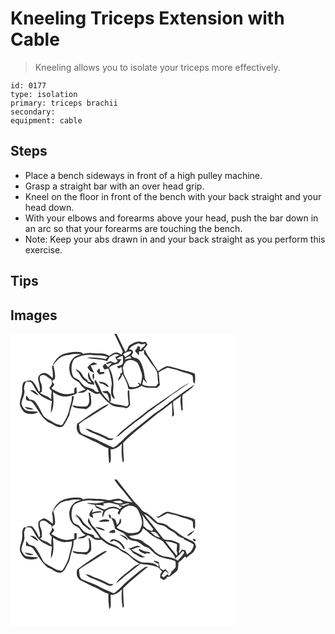 # Kneeling Triceps Extension with Cable
> Kneeling allows you to isolate your triceps more effectively.

``` 
id: 0177 
type: isolation 
primary: triceps brachii 
secondary:  
equipment: cable 
``` 

## Steps

 - Place a bench sideways in front of a high pulley machine.
 - Grasp a straight bar with an over head grip.
 - Kneel on the floor in front of the bench with your back straight and your head down.
 - With your elbows and forearms above your head, push the bar down in an arc so that your forearms are touching the bench.
 - Note: Keep your abs drawn in and your back straight as you perform this exercise.

## Tips


## Images

<svg width="360" height="175pt" viewBox="0 0 270 175" xmlns="http://www.w3.org/2000/svg">
  <g fill="#FFF">
    <path d="M0 0h124.6c3.68 7 6.78 14.28 10.29 21.36-.59 1.17-1.18 2.33-1.77 3.5-1.92-1.15-3.86-2.67-6.21-2.61-3.31.06-5.88 2.45-8.5 4.15-6.08-4.49-13.98-2.48-20.95-3.43-3.57-.5-7.1.28-10.57 1.03-.33-.42-1-1.27-1.34-1.69-7.19-1.52-14.59-.24-21.55 1.73-7.33 2.58-12.05 9.48-14.27 16.65 1.2 4.08 1.22 8.39.93 12.6-2.96-2.39-5.59-5.75-9.58-6.37-4.31-.28-8.74 3.48-7.85 8.05.87 4.22 2.05 8.39 2.23 12.73-.42.63-.85 1.27-1.26 1.91-2.06-4.54-4.29-9.22-7.73-12.88-3.34-1.85-7.28-.18-10.54 1.04-2.93 4.25-1.23 9.62-2.26 14.36-.77 4.55-3.25 9.04-2.2 13.73 1.53 3.82 3.66 8.14 7.87 9.49 4.62 1.28 9.91 1.14 14.02-1.58-5.32-1.69-11.55.33-16.37-2.97-2.08-2.38-4.53-5.39-3.61-8.77 1-5.01 4.25-9.66 3.15-14.95-.94-3.54.75-6.76 2.19-9.87 2.16.4 4.95-.45 6.57 1.43 3.11 3.77 4.59 8.63 7.91 12.26 4.3 4.97 10.55 7.5 16.53 9.83-.68 4.66-1.3 9.35-1.17 14.07 4.2-7.66 2.99-16.62 2.4-24.95 4.92 3.04 10.51 5.92 16.47 5.35 4.26-.31 8.24-2 12.12-3.67-.12-2.49-.23-4.99-.37-7.49-3.82.4-2.43 4.29-2.58 6.9-4.76 1.24-9.85 2.29-14.68.74-4.55-1.48-8.85-3.71-12.85-6.31 1.17-1.5 2.36-2.98 3.57-4.44-.45-.71-1.33-2.14-1.78-2.86l-.85.7.03-3.5.69.94c.65-.59 1.94-1.78 2.59-2.37.79-5.47-.76-10.81-1.95-16.09 2.46-4.18 5.8-7.88 9.95-10.43 3.32-1.86 7.28-1.6 10.86-2.65 4.2-1.11 8.53-.71 12.8-.27-3.02.99-6.25 1.79-8.78 3.82-4.3 3.89-6.56 10.02-5.34 15.76.3 4.31 2.3 8.62 6 11.01 2.37 1.6 5.56 2.41 6.8 5.26 1.36 2.83 3.91 4.69 6.54 6.26-3.33 1.49-6.83 2.53-10.19 3.92 2.19.14 4.42.47 6.62.15 2.48-.44 4.15-2.44 5.9-4.06 2.98 1.6 5.83 3.43 8.71 5.2 1.83 1.13 4.03-.02 5.97-.21 3.77 4.97 8.09 9.61 13.18 13.24 5.47 4.12 12.76 2.25 18.9 4.56 2.27-1.36 4.82-3.26 4.17-6.31-.78-4.95-.57-9.97-.88-14.96-.33-.09-.99-.28-1.32-.37l-.48.22c-.38 5.07.25 10.15.94 15.16.44 2.54-1.96 4.9-4.44 3.62-6.01-1.98-12.82-1.34-18.27-4.87.4-.4 1.2-1.2 1.59-1.6-.14-2.4-.29-4.79-.38-7.19-1.14-1.54-2.12-3.23-3.55-4.53-2.25-.16-4.49.25-6.72.49 1.46 1.87 3.62 2.51 5.9 2.48 1.39 3.02 2.68 6.18 2.88 9.54-4.45-3.86-8.83-8.43-10.67-14.19-1.68-4.15-3.72-8.18-6.38-11.79-.32.82-.59 1.66-.82 2.51 1.44 4.16 3.71 7.99 5.08 12.18-2.81.52-4.9-.97-6.37-3.22-2.86-.84-5.75-1.64-8.55-2.66-3.38-1.32-5.41-4.47-7.72-7.06-2.05-2.46-5.55-2.92-7.78-5.12-3-5.98-3.03-13.38-.35-19.49.8-2.11 3.04-3.09 4.92-4.05 5.98-2.48 12.59-3.59 19.03-2.66 5.89.33 11.9.16 17.55 2.1-.61.71-1.83 2.12-2.44 2.83-7.4-1.86-15.16-2.32-22.76-1.78 8.03 2.4 16.63 1.22 24.55 4.13.83-1.5 1.64-3.01 2.43-4.53 2.05-1.24 4.07-2.54 6.23-3.57 2.01-1.22 4.17.57 6.16.92-1.64.74-3.29 1.45-4.95 2.13.41 1.9 1.45 3.5 2.82 4.85-2.01 3.58-5.81 1.93-8.43.14-1.96.84-3.93 1.65-5.92 2.44.54.42 1.08.85 1.62 1.27 1.91-.91 3.94-1.52 6.04-1.85-1.49 1.98-3.18 3.79-4.98 5.48-1.11-1.47-2.24-2.92-3.39-4.36-1.08 1.01-2.25 1.98-3.05 3.24.53 1.34 1.31 2.55 2.03 3.79 1.62-.34 3.25-.68 4.87-1.04 1.86 5.66 3.26 11.48 4.06 17.38-.19 5.36-2.17 11.05.26 16.2.6 1.7 2.43 2.24 3.86 3.02-1.35-3.22-3.01-6.53-2.57-10.12 1.11-9.27.2-19.36-4.9-27.39 3.18-3.17 7.6-3.93 11.65-5.39.96-1.76 2.1-3.42 3.27-5.03-1.97-.02-3.94-.09-5.91-.2 2.01-2.04 4.69-3.08 7.43-3.74.27 3.26 1.02 6.79-.43 9.88-1.49 2.03-4.39 1.81-6.54 2.67.66.93 1.39 1.8 2.1 2.7.9-.44 2.69-1.33 3.59-1.77l.6 6.62-2.14 1.23c-.08.94-.16 1.89-.25 2.83-1.54 1.59-2.49 3.53-2.23 5.77 2.14-2.47 4.69-4.93 4.76-8.47 2.92 5.73 6.38 11.34 7.22 17.85l.33.42.36.35c.48.01 1.44.05 1.93.07 4.68-.23 9.45-1.14 13.14-4.25 5.72 3.52 12.52 2.23 18.87 2.5 1.09-1.06 2.19-2.12 3.28-3.18-.8-5.1-.52-10.3-1.66-15.35 3.62-1.98 7.16-4.14 11.01-5.65 4.68 1.43 9.59 2.06 14.15 3.9 5 2.12 10.75 2.35 15.39 5.33 1.82 2.91-.6 7.68 2.94 9.81.72-3.88.73-7.85.16-11.75-6.15-2.87-12.96-3.63-19.31-5.91-4.66-1.06-9.16-3.01-13.94-3.4-4.14 1.08-7.47 4.04-11.01 6.31-3.02-5.51-6.88-10.49-10.01-15.94-2.02-2.84-4.19-5.6-5.04-9.06l-2.2-1.24c1.63-1.85 3.23-3.73 4.72-5.7-.71-1.12-1.38-2.28-2.19-3.32-1.41.02-2.79.36-4.17.59-4.84-2.44-9.86.36-14.05 2.81-3.68 1.58-2.83 6.48-6.03 8.66-3.81-7.11-7.08-14.49-10.78-21.66l.9-.01H270v175H0V0m98.52 34.68c-2.35 1.31-4.22 3.32-6.12 5.18 1.41 3.36 4.32 5.95 7.95 6.62-1.44-2.85-2.88-5.69-4.24-8.57 2.76-.24 5.52-.67 8.12-1.67-1.81-.71-3.72-2.6-5.71-1.56m-20.57 6.95c.61.83 1.85 2.51 2.46 3.34-1.14-.11-3.44-.35-4.58-.46 1.69.36 3.39.66 5.1.91 2.74 3.52 4.13 8.25 8.1 10.69 1.74 1.25 3.31 2.75 5.15 3.86 2.17.5 4.39.68 6.57 1.15-.36-1.22-.72-2.44-1.06-3.67-4.16-2.54-4.28-7.64-5.98-11.71-2.13 4.8.44 9.62 3.88 12.96-1.64-.55-3.28-1.09-4.91-1.67-.14-.46-.43-1.37-.57-1.83-2.7-1.42-4.88-3.58-6.13-6.38-1.5-3.47-5.04-5.22-8.03-7.19m25.57 3.05c1.07 1.44 1.87 3.29 3.6 4.07 1.86-.24 3.65-.85 5.46-1.33 0-.47 0-1.41-.01-1.88-1.73.09-3.46.2-5.19.31-.33-1.47.34-3.38-1.05-4.47-1 1.05-1.9 2.18-2.81 3.3M99.01 55c2.13-2.1 1.29-5.06 1.03-7.69-2.76 1.7-1.2 5.19-1.03 7.69m6.84 2.45c.76.78 1.53 1.54 2.31 2.3 4.04-.63 6.03 3.74 9.81 4.11-1.71-5.05-7.38-6.38-12.12-6.41m94.52 9.98c-11.84 8.16-23.63 16.36-35.55 24.41-7.75 6.65-16.25 12.33-24.08 18.89-4.89 4.15-10.51 7.82-13.82 13.47 4.51-2.34 7.73-6.37 11.75-9.38 4.76-3.62 9.26-7.56 14.11-11.06 6.34-4.22 11.69-9.77 18.18-13.8 6.09-4.62 12.68-8.56 18.48-13.56 5.54-5 12.38-8.21 18.17-12.88 2.06-1.68 4.5-2.77 6.67-4.29-5.19 1.68-9.39 5.28-13.91 8.2m-16.93 20.76c-5.03 3.74-10.43 6.99-15.23 11.05-11.97 9.95-24.87 18.86-35.67 30.17-3.14 2.3-5.56 6.29-9.59 6.91-6.76-3.43-13.91-6.03-20.46-9.9-5.51-2.04-10.98-4.23-16.45-6.37-3.84-2.44-3.03-7.73-3.92-11.6 5.61-5.09 12.62-8.14 18.79-12.42 3.58-2.18 6.96-4.67 10.59-6.77 2.34-1.47 5.02-2.83 6.17-5.53-13.55 6.33-25.48 15.57-37.64 24.15-1.27 4.62-.62 10.53 3.94 13.12 5.03 2.47 9.97 5.15 15.1 7.43 6.47 2.29 11.93 6.7 18.47 8.87-.57 6.1.59 12.19.84 18.28 1.05-.97 1.99-2.12 1.89-3.66.3-4.47.04-8.97-.2-13.44 5.59.65 9.76-3.21 13.63-6.6-.72 7.43-.49 15.06 1.04 22.38.64-.96 1.8-1.87 1.33-3.19-.63-6.8-.81-13.64-.88-20.46 11.71-11.87 25.24-21.7 38-32.38 4.16-3.67 9.14-6.23 13.32-9.87 2.33-1.98 4.72-3.89 7.2-5.69.39 5.59.45 11.19.19 16.79.85-.67 2.48-1.06 2.39-2.44-.12-5.2-1.46-10.32-1.15-15.55 3.19-2.32 6.36-4.68 9.65-6.89-1.74 4.96-.3 10.21-.05 15.3-.13 1.31.82 1.94 1.95 2.3-.02-6.33-.9-12.64-.21-18.97 4.7-4.12 10.92-6.62 14.22-12.19-12.97 8.27-25.25 17.57-37.26 27.17M23.13 67.86c3.9 1.52 6.58 5.3 10.82 5.97-1.42-1.83-2.91-3.62-4.7-5.1-1.79-1.27-4.07-.95-6.12-.87m70.53 2.56c.46 5.44 2.61 12.02-1.9 16.38-5.81.78-11.74.35-17.41-1.09.46 1.45 1.54 2.46 3.02 2.73 4.43 1.35 9.15.88 13.65 1.9 2.2-1.86 5.45-3.3 5.83-6.51.14-4.44-.17-8.94-1.53-13.18-.42-.06-1.25-.18-1.66-.23m-74.83 3.5c.1 1.96-1.38 5 1.16 5.89 1.98.86 4.63.23 6.11 2.07 7.48 8.82 11.71 21.49 23.28 25.95 4.08 2.32 9.48 6.31 13.93 2.53 3.09-3.67 4.76-8.32 7.19-12.42 1.44-7.9 4.8-15.37 5.54-23.39-.65.12-1.96.36-2.62.47 1.11 5-1.88 9.61-2.59 14.46-1.13 6.98-4.54 13.21-8.2 19.13-1.14 1.51-3.1.68-4.59.39-4.51-.93-8.03-4.09-12.14-5.93-3.1-1.35-6.1-3.42-7.52-6.6-2.44-5.05-4.91-10.1-8.29-14.61-1.62-2.61-5.06-2.74-7.73-3.57-.9-1.67-2.14-3.1-3.53-4.37m-1.86 13.64c2.39 3.27 6.88 3.46 10.57 3.06-3.08-2.17-6.98-2.37-10.57-3.06m73.09 26.11c2.29 1.93 4.58 3.99 7.52 4.89 5.85 2.15 11.44 4.88 17.13 7.38 2.83 1.91 6.79 2.68 8.99-.56-1.62-.01-3.23 0-4.84.03-6.12-3.54-12.65-6.35-19.39-8.47-2.92-1.69-5.96-3.17-9.41-3.27z"/>
    <path d="M142.46 18.31c2.55-3.97 7.15-5.69 11.44-7.05 2.37 2 5.14 1.17 7.82.42.36 2.32-1.45 3.73-3.2 4.77-.99.71-1.84 3.55-3.3 2.3.02-1.11.11-2.22.28-3.32-1.01-.12-2.01-.23-3.01-.34-.21.59-.61 1.77-.82 2.37-.76 1.09-2.32 1.98-2.02 3.52 1.42 1.76 3.08 3.31 4.72 4.87-.16-1.64-.25-3.27-.23-4.93 2.3.36 4.44-.11 6.09-1.85.01 1.62 0 3.23-.02 4.85 4.55 3.96 6.93 9.62 10.75 14.19 2.39 3.04 4.99 6.32 5.37 10.31.26 3.6.32 7.23.99 10.79-.93 1.16-1.84 2.34-2.74 3.53-5.54.13-11.33.6-16.41-2.07.44-2.09.88-4.19 1.24-6.29 1.33 1.76 2.9 3.31 4.72 4.55-.87-2.02-2.52-3.73-2.89-5.94-.94-7.24-2.12-14.92-6.36-21.03-2.2-3.74-7.66-2.31-9.91-6.04.7-1.52 2.84-3.09 1.92-4.94-.39-2.1-2.87-2.08-4.43-2.67z"/>
    <path d="M135.02 24.36c3.14-1.51 6.32-4.22 10.04-3.04-1.3 3.15-4.62 4.61-7.25 6.46-.91-1.16-1.84-2.3-2.79-3.42zM137.95 29.07c1.81-.89 3.6-1.8 5.39-2.72.59 1 1.19 2 1.79 2.99-2.66.31-5.28.87-7.9 1.41l.72-1.68zM140.23 32.27c4.02-2.26 8.74 0 12.18 2.33 2.08 3.57 3.2 7.59 4.63 11.44 1.87 4.75.22 9.8-1.03 14.46-.72-.71-1.43-1.43-2.13-2.14l-.89.97c.6.7 1.21 1.39 1.8 2.1-3.45 2.56-7.81 3.15-11.89 1.98-1.36-4.45-3.63-8.51-5.73-12.63-1.73-3.12-1.41-6.81-2.44-10.15 1.49-2.96 2.04-7 5.5-8.36zM35.29 51.34c1.23-2.46 4.74-2.49 6.88-1.36 2.4 1.65 4.61 3.57 7.09 5.11.02 1.73.13 3.46.42 5.17-1.02 1.63-2.05 3.26-3.1 4.87.99 1.23 1.99 2.45 2.96 3.7-.61 3.27-.77 6.61-.57 9.93-3.43-4.24-9.32-4.81-13.6-7.92.72-.44 1.45-.87 2.18-1.28.15-3.41.58-7.04-.87-10.24-1.15-2.46-1.95-5.26-1.39-7.98z"/>
  </g>
  <g fill="#333">
    <path d="M124.6 0h3.52l-.9.01c3.7 7.17 6.97 14.55 10.78 21.66 3.2-2.18 2.35-7.08 6.03-8.66 4.19-2.45 9.21-5.25 14.05-2.81 1.38-.23 2.76-.57 4.17-.59.81 1.04 1.48 2.2 2.19 3.32-1.49 1.97-3.09 3.85-4.72 5.7l2.2 1.24c.85 3.46 3.02 6.22 5.04 9.06 3.13 5.45 6.99 10.43 10.01 15.94 3.54-2.27 6.87-5.23 11.01-6.31 4.78.39 9.28 2.34 13.94 3.4 6.35 2.28 13.16 3.04 19.31 5.91.57 3.9.56 7.87-.16 11.75-3.54-2.13-1.12-6.9-2.94-9.81-4.64-2.98-10.39-3.21-15.39-5.33-4.56-1.84-9.47-2.47-14.15-3.9-3.85 1.51-7.39 3.67-11.01 5.65 1.14 5.05.86 10.25 1.66 15.35-1.09 1.06-2.19 2.12-3.28 3.18-6.35-.27-13.15 1.02-18.87-2.5-3.69 3.11-8.46 4.02-13.14 4.25-.49-.02-1.45-.06-1.93-.07l-.36-.35-.33-.42c-.84-6.51-4.3-12.12-7.22-17.85-.07 3.54-2.62 6-4.76 8.47-.26-2.24.69-4.18 2.23-5.77.09-.94.17-1.89.25-2.83l2.14-1.23-.6-6.62c-.9.44-2.69 1.33-3.59 1.77-.71-.9-1.44-1.77-2.1-2.7 2.15-.86 5.05-.64 6.54-2.67 1.45-3.09.7-6.62.43-9.88-2.74.66-5.42 1.7-7.43 3.74 1.97.11 3.94.18 5.91.2-1.17 1.61-2.31 3.27-3.27 5.03-4.05 1.46-8.47 2.22-11.65 5.39 5.1 8.03 6.01 18.12 4.9 27.39-.44 3.59 1.22 6.9 2.57 10.12-1.43-.78-3.26-1.32-3.86-3.02-2.43-5.15-.45-10.84-.26-16.2-.8-5.9-2.2-11.72-4.06-17.38-1.62.36-3.25.7-4.87 1.04-.72-1.24-1.5-2.45-2.03-3.79.8-1.26 1.97-2.23 3.05-3.24 1.15 1.44 2.28 2.89 3.39 4.36 1.8-1.69 3.49-3.5 4.98-5.48-2.1.33-4.13.94-6.04 1.85-.54-.42-1.08-.85-1.62-1.27 1.99-.79 3.96-1.6 5.92-2.44 2.62 1.79 6.42 3.44 8.43-.14-1.37-1.35-2.41-2.95-2.82-4.85 1.66-.68 3.31-1.39 4.95-2.13-1.99-.35-4.15-2.14-6.16-.92-2.16 1.03-4.18 2.33-6.23 3.57-.79 1.52-1.6 3.03-2.43 4.53-7.92-2.91-16.52-1.73-24.55-4.13 7.6-.54 15.36-.08 22.76 1.78.61-.71 1.83-2.12 2.44-2.83-5.65-1.94-11.66-1.77-17.55-2.1-6.44-.93-13.05.18-19.03 2.66-1.88.96-4.12 1.94-4.92 4.05-2.68 6.11-2.65 13.51.35 19.49 2.23 2.2 5.73 2.66 7.78 5.12 2.31 2.59 4.34 5.74 7.72 7.06 2.8 1.02 5.69 1.82 8.55 2.66 1.47 2.25 3.56 3.74 6.37 3.22-1.37-4.19-3.64-8.02-5.08-12.18.23-.85.5-1.69.82-2.51 2.66 3.61 4.7 7.64 6.38 11.79 1.84 5.76 6.22 10.33 10.67 14.19-.2-3.36-1.49-6.52-2.88-9.54-2.28.03-4.44-.61-5.9-2.48 2.23-.24 4.47-.65 6.72-.49 1.43 1.3 2.41 2.99 3.55 4.53.09 2.4.24 4.79.38 7.19-.39.4-1.19 1.2-1.59 1.6 5.45 3.53 12.26 2.89 18.27 4.87 2.48 1.28 4.88-1.08 4.44-3.62-.69-5.01-1.32-10.09-.94-15.16l.48-.22c.33.09.99.28 1.32.37.31 4.99.1 10.01.88 14.96.65 3.05-1.9 4.95-4.17 6.31-6.14-2.31-13.43-.44-18.9-4.56-5.09-3.63-9.41-8.27-13.18-13.24-1.94.19-4.14 1.34-5.97.21-2.88-1.77-5.73-3.6-8.71-5.2-1.75 1.62-3.42 3.62-5.9 4.06-2.2.32-4.43-.01-6.62-.15 3.36-1.39 6.86-2.43 10.19-3.92-2.63-1.57-5.18-3.43-6.54-6.26-1.24-2.85-4.43-3.66-6.8-5.26-3.7-2.39-5.7-6.7-6-11.01-1.22-5.74 1.04-11.87 5.34-15.76 2.53-2.03 5.76-2.83 8.78-3.82-4.27-.44-8.6-.84-12.8.27-3.58 1.05-7.54.79-10.86 2.65-4.15 2.55-7.49 6.25-9.95 10.43 1.19 5.28 2.74 10.62 1.95 16.09-.65.59-1.94 1.78-2.59 2.37l-.69-.94-.03 3.5.85-.7c.45.72 1.33 2.15 1.78 2.86-1.21 1.46-2.4 2.94-3.57 4.44 4 2.6 8.3 4.83 12.85 6.31 4.83 1.55 9.92.5 14.68-.74.15-2.61-1.24-6.5 2.58-6.9.14 2.5.25 5 .37 7.49-3.88 1.67-7.86 3.36-12.12 3.67-5.96.57-11.55-2.31-16.47-5.35.59 8.33 1.8 17.29-2.4 24.95-.13-4.72.49-9.41 1.17-14.07-5.98-2.33-12.23-4.86-16.53-9.83-3.32-3.63-4.8-8.49-7.91-12.26-1.62-1.88-4.41-1.03-6.57-1.43-1.44 3.11-3.13 6.33-2.19 9.87 1.1 5.29-2.15 9.94-3.15 14.95-.92 3.38 1.53 6.39 3.61 8.77 4.82 3.3 11.05 1.28 16.37 2.97-4.11 2.72-9.4 2.86-14.02 1.58-4.21-1.35-6.34-5.67-7.87-9.49-1.05-4.69 1.43-9.18 2.2-13.73 1.03-4.74-.67-10.11 2.26-14.36 3.26-1.22 7.2-2.89 10.54-1.04 3.44 3.66 5.67 8.34 7.73 12.88.41-.64.84-1.28 1.26-1.91-.18-4.34-1.36-8.51-2.23-12.73-.89-4.57 3.54-8.33 7.85-8.05 3.99.62 6.62 3.98 9.58 6.37.29-4.21.27-8.52-.93-12.6 2.22-7.17 6.94-14.07 14.27-16.65 6.96-1.97 14.36-3.25 21.55-1.73.34.42 1.01 1.27 1.34 1.69 3.47-.75 7-1.53 10.57-1.03 6.97.95 14.87-1.06 20.95 3.43 2.62-1.7 5.19-4.09 8.5-4.15 2.35-.06 4.29 1.46 6.21 2.61.59-1.17 1.18-2.33 1.77-3.5C131.38 14.28 128.28 7 124.6 0m17.86 18.31c1.56.59 4.04.57 4.43 2.67.92 1.85-1.22 3.42-1.92 4.94 2.25 3.73 7.71 2.3 9.91 6.04 4.24 6.11 5.42 13.79 6.36 21.03.37 2.21 2.02 3.92 2.89 5.94-1.82-1.24-3.39-2.79-4.72-4.55-.36 2.1-.8 4.2-1.24 6.29 5.08 2.67 10.87 2.2 16.41 2.07.9-1.19 1.81-2.37 2.74-3.53-.67-3.56-.73-7.19-.99-10.79-.38-3.99-2.98-7.27-5.37-10.31-3.82-4.57-6.2-10.23-10.75-14.19.02-1.62.03-3.23.02-4.85-1.65 1.74-3.79 2.21-6.09 1.85-.02 1.66.07 3.29.23 4.93-1.64-1.56-3.3-3.11-4.72-4.87-.3-1.54 1.26-2.43 2.02-3.52.21-.6.61-1.78.82-2.37 1 .11 2 .22 3.01.34-.17 1.1-.26 2.21-.28 3.32 1.46 1.25 2.31-1.59 3.3-2.3 1.75-1.04 3.56-2.45 3.2-4.77-2.68.75-5.45 1.58-7.82-.42-4.29 1.36-8.89 3.08-11.44 7.05m-7.44 6.05c.95 1.12 1.88 2.26 2.79 3.42 2.63-1.85 5.95-3.31 7.25-6.46-3.72-1.18-6.9 1.53-10.04 3.04m2.93 4.71l-.72 1.68c2.62-.54 5.24-1.1 7.9-1.41-.6-.99-1.2-1.99-1.79-2.99-1.79.92-3.58 1.83-5.39 2.72m2.28 3.2c-3.46 1.36-4.01 5.4-5.5 8.36 1.03 3.34.71 7.03 2.44 10.15 2.1 4.12 4.37 8.18 5.73 12.63 4.08 1.17 8.44.58 11.89-1.98-.59-.71-1.2-1.4-1.8-2.1l.89-.97c.7.71 1.41 1.43 2.13 2.14 1.25-4.66 2.9-9.71 1.03-14.46-1.43-3.85-2.55-7.87-4.63-11.44-3.44-2.33-8.16-4.59-12.18-2.33M35.29 51.34c-.56 2.72.24 5.52 1.39 7.98 1.45 3.2 1.02 6.83.87 10.24-.73.41-1.46.84-2.18 1.28 4.28 3.11 10.17 3.68 13.6 7.92-.2-3.32-.04-6.66.57-9.93-.97-1.25-1.97-2.47-2.96-3.7 1.05-1.61 2.08-3.24 3.1-4.87-.29-1.71-.4-3.44-.42-5.17-2.48-1.54-4.69-3.46-7.09-5.11-2.14-1.13-5.65-1.1-6.88 1.36z"/>
    <path d="M98.52 34.68c1.99-1.04 3.9.85 5.71 1.56-2.6 1-5.36 1.43-8.12 1.67 1.36 2.88 2.8 5.72 4.24 8.57-3.63-.67-6.54-3.26-7.95-6.62 1.9-1.86 3.77-3.87 6.12-5.18zM77.95 41.63c2.99 1.97 6.53 3.72 8.03 7.19 1.25 2.8 3.43 4.96 6.13 6.38.14.46.43 1.37.57 1.83 1.63.58 3.27 1.12 4.91 1.67-3.44-3.34-6.01-8.16-3.88-12.96 1.7 4.07 1.82 9.17 5.98 11.71.34 1.23.7 2.45 1.06 3.67-2.18-.47-4.4-.65-6.57-1.15-1.84-1.11-3.41-2.61-5.15-3.86-3.97-2.44-5.36-7.17-8.1-10.69-1.71-.25-3.41-.55-5.1-.91 1.14.11 3.44.35 4.58.46-.61-.83-1.85-2.51-2.46-3.34zM103.52 44.68c.91-1.12 1.81-2.25 2.81-3.3 1.39 1.09.72 3 1.05 4.47 1.73-.11 3.46-.22 5.19-.31.01.47.01 1.41.01 1.88-1.81.48-3.6 1.09-5.46 1.33-1.73-.78-2.53-2.63-3.6-4.07zM99.01 55c-.17-2.5-1.73-5.99 1.03-7.69.26 2.63 1.1 5.59-1.03 7.69zM105.85 57.45c4.74.03 10.41 1.36 12.12 6.41-3.78-.37-5.77-4.74-9.81-4.11-.78-.76-1.55-1.52-2.31-2.3zM200.37 67.43c4.52-2.92 8.72-6.52 13.91-8.2-2.17 1.52-4.61 2.61-6.67 4.29-5.79 4.67-12.63 7.88-18.17 12.88-5.8 5-12.39 8.94-18.48 13.56-6.49 4.03-11.84 9.58-18.18 13.8-4.85 3.5-9.35 7.44-14.11 11.06-4.02 3.01-7.24 7.04-11.75 9.38 3.31-5.65 8.93-9.32 13.82-13.47 7.83-6.56 16.33-12.24 24.08-18.89 11.92-8.05 23.71-16.25 35.55-24.41z"/>
    <path d="M183.44 88.19c12.01-9.6 24.29-18.9 37.26-27.17-3.3 5.57-9.52 8.07-14.22 12.19-.69 6.33.19 12.64.21 18.97-1.13-.36-2.08-.99-1.95-2.3-.25-5.09-1.69-10.34.05-15.3-3.29 2.21-6.46 4.57-9.65 6.89-.31 5.23 1.03 10.35 1.15 15.55.09 1.38-1.54 1.77-2.39 2.44.26-5.6.2-11.2-.19-16.79-2.48 1.8-4.87 3.71-7.2 5.69-4.18 3.64-9.16 6.2-13.32 9.87-12.76 10.68-26.29 20.51-38 32.38.07 6.82.25 13.66.88 20.46.47 1.32-.69 2.23-1.33 3.19-1.53-7.32-1.76-14.95-1.04-22.38-3.87 3.39-8.04 7.25-13.63 6.6.24 4.47.5 8.97.2 13.44.1 1.54-.84 2.69-1.89 3.66-.25-6.09-1.41-12.18-.84-18.28-6.54-2.17-12-6.58-18.47-8.87-5.13-2.28-10.07-4.96-15.1-7.43-4.56-2.59-5.21-8.5-3.94-13.12 12.16-8.58 24.09-17.82 37.64-24.15-1.15 2.7-3.83 4.06-6.17 5.53-3.63 2.1-7.01 4.59-10.59 6.77-6.17 4.28-13.18 7.33-18.79 12.42.89 3.87.08 9.16 3.92 11.6 5.47 2.14 10.94 4.33 16.45 6.37 6.55 3.87 13.7 6.47 20.46 9.9 4.03-.62 6.45-4.61 9.59-6.91 10.8-11.31 23.7-20.22 35.67-30.17 4.8-4.06 10.2-7.31 15.23-11.05zM23.13 67.86c2.05-.08 4.33-.4 6.12.87 1.79 1.48 3.28 3.27 4.7 5.1-4.24-.67-6.92-4.45-10.82-5.97zM93.66 70.42c.41.05 1.24.17 1.66.23 1.36 4.24 1.67 8.74 1.53 13.18-.38 3.21-3.63 4.65-5.83 6.51-4.5-1.02-9.22-.55-13.65-1.9-1.48-.27-2.56-1.28-3.02-2.73 5.67 1.44 11.6 1.87 17.41 1.09 4.51-4.36 2.36-10.94 1.9-16.38zM18.83 73.92c1.39 1.27 2.63 2.7 3.53 4.37 2.67.83 6.11.96 7.73 3.57 3.38 4.51 5.85 9.56 8.29 14.61 1.42 3.18 4.42 5.25 7.52 6.6 4.11 1.84 7.63 5 12.14 5.93 1.49.29 3.45 1.12 4.59-.39 3.66-5.92 7.07-12.15 8.2-19.13.71-4.85 3.7-9.46 2.59-14.46.66-.11 1.97-.35 2.62-.47-.74 8.02-4.1 15.49-5.54 23.39-2.43 4.1-4.1 8.75-7.19 12.42-4.45 3.78-9.85-.21-13.93-2.53-11.57-4.46-15.8-17.13-23.28-25.95-1.48-1.84-4.13-1.21-6.11-2.07-2.54-.89-1.06-3.93-1.16-5.89zM16.97 87.56c3.59.69 7.49.89 10.57 3.06-3.69.4-8.18.21-10.57-3.06z"/>
    <path d="M90.06 113.67c3.45.1 6.49 1.58 9.41 3.27 6.74 2.12 13.27 4.93 19.39 8.47 1.61-.03 3.22-.04 4.84-.03-2.2 3.24-6.16 2.47-8.99.56-5.69-2.5-11.28-5.23-17.13-7.38-2.94-.9-5.23-2.96-7.52-4.89z"/>
  </g>
</svg>

<svg width="360" height="175pt" viewBox="0 0 270 175" xmlns="http://www.w3.org/2000/svg">
  <g fill="#FFF">
    <path d="M0 0h124.53c2.16 2.99 4 6.23 6.54 8.93 5.67 5.7 9.95 12.58 15.31 18.56-2.46-.51-4.94-.88-7.42-1.26-3.22-.59-5.9-2.78-9.12-3.39-4.35.03-8.48 2.01-12.85 1.9-3.62-.53-7.19-1.5-10.89-1.4-6.42.14-12.94-1.33-19.22.68l-1.36-1.68c-6.97-1.57-14.1-.2-20.9 1.5C57 26.26 52.03 33.3 49.74 40.66c1.21 4.1 1.21 8.44.91 12.67-3.07-2.86-6.28-5.76-10.46-6.85-2.89 1.28-6.69 2.7-6.91 6.42-.12 5.02 2.3 9.74 2.21 14.81l-1.3 1.9c-2.05-4.52-4.29-9.13-7.66-12.81-3.3-1.87-7.3-.26-10.56.97-3.15 4.55-1.01 10.36-2.49 15.39-.99 4.71-3.73 9.93-1.21 14.6 1.59 3.34 3.89 6.96 7.79 7.76 4.46.72 9.45.94 13.32-1.8-4.35-.91-8.86-.53-13.22-1.38-3.6-.71-5.57-4.19-6.86-7.3-.52-4.66 2.31-8.74 3.25-13.15.43-2.96-.4-5.92-.21-8.89.6-2 1.56-3.86 2.34-5.8 2.17.4 4.99-.48 6.61 1.41 3.12 3.78 4.61 8.64 7.92 12.29 4.31 4.94 10.57 7.51 16.55 9.81-.65 4.67-1.3 9.37-1.21 14.1 4.15-7.68 3.01-16.61 2.4-24.95 4.01 2.43 8.3 4.69 13.01 5.3 3.31.25 6.57-.5 9.84-.88.26 5.5-2 10.61-3.09 15.9-1.03 4.92-2.81 9.71-5.46 13.99-1.2 1.77-1.84 4.12-3.74 5.28-4.56.15-8.58-2.41-12.39-4.61-3.69-2.15-8.24-3.61-10.35-7.64-2.95-5.6-5.41-11.58-9.64-16.4-1.89-1.49-4.42-1.83-6.67-2.53a74.178 74.178 0 0 0-3.61-4.47c-.14 1.83-.26 3.67-.36 5.51 2.67.99 6.11.66 8.04 3.06 6.25 7.84 10.42 17.47 18.66 23.59 5.15 1.44 9.17 6.21 14.77 5.91 5.02-.85 6.19-6.58 8.58-10.24 2.71-4.02 2.95-8.97 4.37-13.48 1.3-4.76 3.32-9.54 2.71-14.59 1.22-.72 2.5-1.37 3.62-2.26.29-2.23.11-4.48.12-6.72-.97.05-1.94.11-2.91.16.08 2.04.17 4.09.29 6.13-5.03 1.47-10.52 2.43-15.6.59-4.24-1.54-8.3-3.59-12.08-6.07 1.16-1.51 2.35-3.01 3.56-4.49-.47-.74-1.42-2.22-1.89-2.96L49.89 59c-.03-1.34-.06-2.67-.08-4.01l.66 1.39c.71-.63 2.13-1.89 2.85-2.52.76-5.48-.79-10.83-1.98-16.13 2.46-4.15 5.77-7.83 9.89-10.39 3.33-1.86 7.28-1.65 10.88-2.67 4.23-1.2 8.63-.71 12.93-.28-3.03.98-6.25 1.81-8.79 3.83-4.36 3.9-6.58 10.1-5.35 15.86.3 4.33 2.38 8.64 6.12 10.99 2.37 1.56 5.48 2.4 6.69 5.23 1.37 2.82 3.93 4.64 6.54 6.2-3.33 1.55-6.86 2.53-10.25 3.91 2.16.15 4.35.45 6.52.18 2.44-.52 4.1-2.53 6.13-3.82 3.12 1.12 5.58 3.38 8.34 5.13 2.59 1.02 5.48.48 8.2.47 2.75 2.08 5.38 4.4 8.55 5.84 4.66 2.4 10 3.48 14.1 6.89 3.02 2.51 7.1 3.31 9.94 6.1 4.17 3.79 8.37 7.65 13.56 10.04-5.77 1.07-9.55 5.82-14.07 9.1-5.21 4.34-11.11 8.24-14.54 14.27 4.34-2.84 7.92-6.63 11.98-9.83 5.7-4.52 11.36-9.08 17.14-13.49 7.5.98 15.25 1.28 22.17 4.67 1.31 1.58 2.59 3.17 3.97 4.68-.69.88-1.38 1.76-2.08 2.64-.12 1.6-.23 3.2-.32 4.8 1.52.88 3.04 1.75 4.56 2.63 1.26-1 2.51-2.02 3.77-3.03l-.87-.72c1.29-.11 2.58-.23 3.88-.33 3.33-2.38 6.81-4.7 9.52-7.8.91-2.92.9-6.01 1.09-9.03 2.72-2.45 5.49-4.85 7.99-7.53l1.29 1.77c2.38-2.01 4.78-3.98 7.33-5.77 2.56-1.68 3.19-4.93 4.55-7.48-.67-2.69-1.65-5.66-4.46-6.82-6.98-3.14-13.95-6.61-19.73-11.72-3.07-2.3-6.71-3.73-9.5-6.44-3.4-3.17-8.26-3.36-12.59-4.24-.37-.38-1.11-1.15-1.48-1.53l-.56-.41c-4.03-3.93-7.99-8.15-13.22-10.49-3.85-1.35-5.37-5.42-8.16-8.04-2.08-1.93-4.18-3.86-5.92-6.12C140.54 16.64 134.01 8.3 127.42 0H270v175H0V0m177.57 44.5c-.73.03-2.19.1-2.93.14 1.24.56 2.57 1.78 3.99.96 3.37-1.64 6.45-3.86 10.04-5.05 4.36 1.55 9.06 1.87 13.36 3.59 5.19 2.5 11.31 2.51 16.22 5.67 1.91 2.81-1.06 8.15 2.92 9.38.61-3.75.68-7.58-.04-11.32-3.72-1.63-7.56-2.94-11.58-3.61-6.82-1.92-13.59-4.13-20.51-5.67-4.42.16-7.82 3.74-11.47 5.91m34.32 23.35c4.02-.51 6.71-3.71 8.84-6.85-2.96 2.25-6.95 3.45-8.84 6.85m-188.82-.07c3.88 1.62 6.67 5.16 10.82 6.17-1.33-1.9-2.83-3.71-4.62-5.18-1.82-1.25-4.12-.97-6.2-.99m70.71 2.12c.13 5.61 2.66 12.37-1.98 16.89-5.82.88-11.76.37-17.44-1.06.29.47.86 1.41 1.14 1.88 4.81 2.47 10.44 1.47 15.57 2.7 2.64-2.05 6.43-4.14 5.79-8.11-.4-4.11.59-9.41-3.08-12.3m124.88 2c.32 1.36 2.1 2.57 3.47 2.02 1.17-1.68-2.63-3.77-3.47-2.02M112.47 86.33c-10.59 5.76-20.33 12.93-30.13 19.9-1.03.8-2.71 1.31-2.56 2.9-.95 4.31.09 9.51 4.19 11.84 5.01 2.47 9.94 5.13 15.04 7.42 6.51 2.27 11.96 6.72 18.54 8.88-.53 6.13.56 12.26.89 18.38.89-1.05 1.89-2.18 1.82-3.67.29-4.5.04-9.02-.2-13.53 5.61.68 9.76-3.23 13.65-6.6-.67 7.47-.54 15.13 1.09 22.47.53-1.02 1.64-1.93 1.25-3.22-.64-6.82-.8-13.68-.86-20.53 9.28-9.4 19.77-17.51 29.96-25.88-1.55.18-3.27 0-4.57 1.02-6.87 4.61-13.07 10.11-19.36 15.48-4.78 3.86-8.65 8.69-13.48 12.5-1.53 1.24-3.42 3.5-5.59 2.31-4.91-2.76-10.34-4.41-15.23-7.19-6.76-3.95-14.51-5.74-21.51-9.14-3.16-2.85-2.56-7.6-3.24-11.43 2.53-1.93 5.04-3.91 7.79-5.52 8.85-5.17 17.44-10.77 25.9-16.54-1.13-.37-2.37-.67-3.39.15m-95.53 1.26c2.5 3.14 6.9 3.44 10.6 3.02-3.12-2.11-7-2.37-10.6-3.02M90.1 113.7c2.29 1.91 4.57 3.96 7.49 4.84 5.9 2.16 11.53 4.9 17.26 7.44 2.75 1.85 6.64 2.6 8.76-.57-1.59-.01-3.17-.01-4.75.02-6.16-3.5-12.67-6.37-19.43-8.49-2.89-1.68-5.92-3.07-9.33-3.24z"/>
    <path d="M80.78 27.77c6.16-2.22 12.88-3.56 19.38-2.19 4.45.08 8.91.07 13.29.97-3.56.72-7.1 1.58-10.7 2.08-3.75-.16-7.52-.55-11.26 0 3.19.8 6.47 1.22 9.73 1.72.49 1.03.9 2.08 1.3 3.14 3.03 1.26 5.91 2.83 8.87 4.23-.87 2.51-1.39 5.14-1.03 7.8 1.47-1.79 1.81-4.14 2.59-6.26 4.17-5.11 11.91-6.23 17.41-2.56-.66 1.05-1.28 2.13-1.85 3.23.59.87 1.22 1.72 1.89 2.55 1.36-2.54 2.04-5.77 4.67-7.37 2.21-1.41 4.38-3.03 6.94-3.72 4.69-.32 10.03 2.03 11.72 6.68 2.11 5.35 5.19 11.01 3.69 16.93-1.15 3.09-1.73 7.25-5.42 8.33-4.98 1.29-10.86 1.9-15.35-1.12-2.97-1.81-6.85-1.98-9.18-4.82 1.79-1.81 3.51-3.68 5.24-5.55-.04-1.55-.06-3.11-.08-4.67-.41.14-1.24.43-1.65.57.21 2.74-1.16 4.91-3.15 6.64-.72-2.04-1.18-4.19-2.18-6.12-1.2-1.52-3.37-1.79-5-2.61 2.44 4.22 4.02 8.85 4.83 13.65 2.71 1.63 5.56 3.03 8.48 4.26 3.22 1.35 4.9 4.65 7.21 7.07 2.2 2.57 5.88 2.45 8.91 3.22 4.99.95 7.92 5.85 12.77 7.19 5.45 1.81 8.27 7.29 13.18 9.94 6.46 4.44 14.89 3.58 21.77 7.08.8 2.33.23 4.94.42 7.38-1.73 1.83-3.5 3.62-5.22 5.46-.21 2.05-1.56 3.54-3.04 4.84a266.6 266.6 0 0 1-1.52-2.02c-1.59 1.26-3.17 2.55-4.75 3.82-.84-.77-1.68-1.54-2.51-2.31 1.74-1.76 2.6-5.33 5.45-5.38 1.05 1.17 1.96 2.53 3.43 3.23-.95-2.14-2.56-3.86-4.26-5.42-.76.44-1.52.88-2.27 1.31-1.26-.73-2.53-1.45-3.81-2.13-.88-2.42-1.47-4.95-1.62-7.52-2.12-.94-4.3-1.75-6.55-2.27 1.22 2.4 3.76 3.26 6.17 3.98v3.87c-5.06-6.37-13.71-4.8-20.81-5.56-6.15-2.47-11.4-6.6-16.27-11.01-2.81-2.82-7.11-3.2-9.89-6.03-4.21-4.07-10.4-4.63-15.13-7.81-3.04-2.49-6.56-4.61-8.64-8.05-1.73-3.01-4.09-5.58-5.92-8.52-4.37-2.63-5.38-7.88-7.4-12.18-.21 2.03-1.42 4.27-.15 6.19 3.7 6.74 10.12 11.54 13.48 18.54-1.98-.21-3.95-.47-5.92-.77a33.57 33.57 0 0 0-1.46-3.09c-3.81-1.7-8.4-1.75-11.63-4.63-2.03-1.64-3.39-3.9-5.16-5.79-2.04-2.12-5.41-2.35-7.35-4.55-3.1-6.28-2.95-14.02.03-20.33 1.27-1.74 3.38-2.65 5.28-3.54m13.97 15.5c1.1 1.48 2.82 2.27 4.56 2.71l-1.2-4.72c3.79-1.14 7.73-1.61 11.67-1.84-.45-.39-1.34-1.18-1.78-1.58-3.52-.06-7.01.84-10.34 1.9.69-1.58 1.15-3.24 1.35-4.95-2.16 2.28-4.6 5.13-4.26 8.48m-16.84-1.09c.69.66 2.06 1.99 2.74 2.66-1.65-.07-3.3-.12-4.95-.16 1.68.25 3.37.46 5.06.61 2.26 2.83 3.7 6.22 6.03 9 2.52 2.08 5.22 3.95 7.69 6.1.7-.06 2.1-.19 2.8-.26-4.03-3.84-9.33-6.7-11.71-11.98-1.23-2.68-4.07-3.93-6.15-5.83-.38-.03-1.13-.11-1.51-.14m39.74-.41c.37 1.43.76 2.86 1.15 4.29.44.18 1.33.53 1.78.71-.16-1.37-.3-2.73-.44-4.1-.62-.22-1.87-.67-2.49-.9m-11.98 8.94c4.34.38 8.66-.31 12.99-.46-.13-.39-.38-1.17-.5-1.56-4.22-1.5-9-.87-12.49 2.02m-3.84 6.6c3.44 2.16 7.42 3.15 11.3 4.21-.31-1.1-1.03-1.93-2.16-2.22-2.82-1.44-5.95-2.26-9.14-1.99m16.24 6.17c2.49.64 5.06.66 7.61.73-.16-1.24-.34-2.48-.5-3.72-2.84-.37-5.2 1-7.11 2.99m12.5 2.5c3.6 2.12 7.09 4.4 10.22 7.2-.36-4.9-6.28-6.24-10.22-7.2m-7.95 5.67c-1.41.52-2.73 1.45-3.39 2.84 1.72.69 3.14-.65 4.67-1.2 4.1 1.14 8.24 3.63 10.15 7.58.66 1.2 1.41 3.02 3.22 2.34-1.74-6.24-8.04-11.59-14.65-11.56m18.7 11.34c-.03.05-.11.15-.15.2 3.62-.25 4.33 4.09 7.03 5.61 2.3 1.36 4.7 2.53 6.97 3.93 2.17 1.33 4.81.52 7.18.31-.76-.18-2.29-.53-3.05-.71-4.49-3.15-9.97-4.65-14.16-8.26 3.92-1.1 7.44-3.75 11.7-2.93-1.32-.51-2.62-1.05-3.91-1.63-4.19.06-7.44 3.3-11.61 3.48m13.09.21c-.13.39-.4 1.18-.54 1.58 2.03 2.66 5.32 3.72 8.31 4.87.07-.3.22-.89.3-1.18 1.81.16 3.63.27 5.45.3l-1.32-1.83c-4.36-.14-8.38-1.78-12.2-3.74zM122.49 26.58c3.17-.48 6.35-1.32 9.59-1.16 1.13.87 2.21 1.8 3.24 2.79-4.41 1.21-8.66-.36-12.83-1.63z"/>
    <path d="M111.39 28.92c2.23-.36 4.44-.81 6.68-1.03 4.24.15 8.23 1.78 12.35 2.62-.07.43-.22 1.28-.3 1.7.93.14 2.8.41 3.74.55-.92.94-1.83 1.87-2.74 2.81-3.1-2.41-7.33-3.77-11.18-2.51-2.44.67-4.57 2.11-6.98 2.88-3.53-.22-6.08-3.24-9.57-3.67-.29-.48-.87-1.45-1.16-1.94 3.28.18 6.57.46 9.82 1.03-.16-.61-.49-1.83-.66-2.44zM130.13 30.29c4.45 1.02 8.61-2.71 12.92-1.16-2.48.71-5.1 1.12-7.34 2.47-1.88-.34-3.77-.66-5.58-1.31zM160.07 41.55c7.51 2.04 10.87 10.12 18.09 12.66 3.14.83 6.77.96 9.15 3.48 3.41 3.48 8.53 4.53 11.74 8.26 2.08 2.59 5.34 3.6 8.37 4.64.3.39.91 1.19 1.22 1.59 3.87 1.73 7.93 3.33 11.25 6.02-.53 5.08-3.82 10.04-8.67 12 .27-2.04-.77-3.77-1.68-5.46l-4.01-.51c-.94 1.46-1.9 2.92-2.92 4.33-1.11-1.83.03-3.72.3-5.59.07-1.96-.13-3.93.1-5.88-4.04-2.16-8.28-4.36-12.97-4.5-2.5-.35-5.76.26-7.26-2.31-7.52-9.62-15.04-19.23-22.71-28.73zM157.13 41.47c4.76 6.02 9.64 11.94 14.22 18.1-.13.32-.37.97-.49 1.29-2.24 1.66-4.85-.7-7.13-1.27-1.26-1.42-2.76-2.58-4.29-3.69.23-4.93.14-9.94-2.31-14.43zM37.92 49.44c4.59-1.08 7.51 3.63 11.15 5.52.13 1.78.33 3.55.65 5.31-1.03 1.64-2.08 3.27-3.13 4.89 1 1.21 2 2.41 2.98 3.64-.53 3.31-.76 6.67-.64 10.02-3.35-4.34-9.33-4.82-13.59-7.98.73-.44 1.47-.87 2.21-1.29.25-3.97.44-8.18-1.55-11.77-.99-2.65-2.13-7.85 1.92-8.34z"/>
    <path d="M158.96 58.5c5.36 3.01 8.99 8.36 14.66 10.91 3.49 2.13 8.04 2.79 10.55 6.28 3.12 3.94 6.18 7.92 9.33 11.83 1.75 2.25 3.97 4.41 4.1 7.46 2.92-2.94 6.4-5.37 8.63-8.94 1.57-.28 2.26.38 2.08 1.98-1.7 3.62-5.01 6.1-7.32 9.31-4.35-3.09-9.71-4.28-14.93-4.79-4.06-.34-7.8-2.22-11.03-4.61-3.87-3.34-6.7-8.01-11.5-10.17-3.12-1.32-4.93-4.69-8.41-5.36-4.29-1.76-10.03-.17-12.82-4.74 4.12-.86 8.81-.39 12.38-3.01 2.36-1.24 3.35-3.82 4.28-6.15z"/>
    <path d="M167.84 62.61c1.04.03 3.12.1 4.16.13 3.75.6 5.2 4.66 7.68 7.06-2.26-.76-4.83-.95-6.7-2.54-1.76-1.5-3.41-3.12-5.14-4.65zM185.87 74.22c4.84.21 9.55 1.36 13.93 3.42.14 2.43-.25 4.83-.45 7.24.28 2.18 1.55 4.46.07 6.49-4.53-5.71-9.03-11.44-13.55-17.15z"/>
  </g>
  <g fill="#333">
    <path d="M124.53 0h2.89c6.59 8.3 13.12 16.64 19.66 24.98 1.74 2.26 3.84 4.19 5.92 6.12 2.79 2.62 4.31 6.69 8.16 8.04 5.23 2.34 9.19 6.56 13.22 10.49l.56.41c.37.38 1.11 1.15 1.48 1.53 4.33.88 9.19 1.07 12.59 4.24 2.79 2.71 6.43 4.14 9.5 6.44 5.78 5.11 12.75 8.58 19.73 11.72 2.81 1.16 3.79 4.13 4.46 6.82-1.36 2.55-1.99 5.8-4.55 7.48-2.55 1.79-4.95 3.76-7.33 5.77l-1.29-1.77c-2.5 2.68-5.27 5.08-7.99 7.53-.19 3.02-.18 6.11-1.09 9.03-2.71 3.1-6.19 5.42-9.52 7.8-1.3.1-2.59.22-3.88.33l.87.72c-1.26 1.01-2.51 2.03-3.77 3.03-1.52-.88-3.04-1.75-4.56-2.63.09-1.6.2-3.2.32-4.8.7-.88 1.39-1.76 2.08-2.64-1.38-1.51-2.66-3.1-3.97-4.68-6.92-3.39-14.67-3.69-22.17-4.67-5.78 4.41-11.44 8.97-17.14 13.49-4.06 3.2-7.64 6.99-11.98 9.83 3.43-6.03 9.33-9.93 14.54-14.27 4.52-3.28 8.3-8.03 14.07-9.1-5.19-2.39-9.39-6.25-13.56-10.04-2.84-2.79-6.92-3.59-9.94-6.1-4.1-3.41-9.44-4.49-14.1-6.89-3.17-1.44-5.8-3.76-8.55-5.84-2.72.01-5.61.55-8.2-.47-2.76-1.75-5.22-4.01-8.34-5.13-2.03 1.29-3.69 3.3-6.13 3.82-2.17.27-4.36-.03-6.52-.18 3.39-1.38 6.92-2.36 10.25-3.91-2.61-1.56-5.17-3.38-6.54-6.2-1.21-2.83-4.32-3.67-6.69-5.23-3.74-2.35-5.82-6.66-6.12-10.99-1.23-5.76.99-11.96 5.35-15.86 2.54-2.02 5.76-2.85 8.79-3.83-4.3-.43-8.7-.92-12.93.28-3.6 1.02-7.55.81-10.88 2.67-4.12 2.56-7.43 6.24-9.89 10.39 1.19 5.3 2.74 10.65 1.98 16.13-.72.63-2.14 1.89-2.85 2.52l-.66-1.39c.02 1.34.05 2.67.08 4.01l.84-1.06c.47.74 1.42 2.22 1.89 2.96-1.21 1.48-2.4 2.98-3.56 4.49 3.78 2.48 7.84 4.53 12.08 6.07 5.08 1.84 10.57.88 15.6-.59a314.2 314.2 0 0 1-.29-6.13c.97-.05 1.94-.11 2.91-.16-.01 2.24.17 4.49-.12 6.72-1.12.89-2.4 1.54-3.62 2.26.61 5.05-1.41 9.83-2.71 14.59-1.42 4.51-1.66 9.46-4.37 13.48-2.39 3.66-3.56 9.39-8.58 10.24-5.6.3-9.62-4.47-14.77-5.91-8.24-6.12-12.41-15.75-18.66-23.59-1.93-2.4-5.37-2.07-8.04-3.06.1-1.84.22-3.68.36-5.51 1.26 1.44 2.46 2.93 3.61 4.47 2.25.7 4.78 1.04 6.67 2.53 4.23 4.82 6.69 10.8 9.64 16.4 2.11 4.03 6.66 5.49 10.35 7.64 3.81 2.2 7.83 4.76 12.39 4.61 1.9-1.16 2.54-3.51 3.74-5.28 2.65-4.28 4.43-9.07 5.46-13.99 1.09-5.29 3.35-10.4 3.09-15.9-3.27.38-6.53 1.13-9.84.88-4.71-.61-9-2.87-13.01-5.3.61 8.34 1.75 17.27-2.4 24.95-.09-4.73.56-9.43 1.21-14.1-5.98-2.3-12.24-4.87-16.55-9.81-3.31-3.65-4.8-8.51-7.92-12.29-1.62-1.89-4.44-1.01-6.61-1.41-.78 1.94-1.74 3.8-2.34 5.8-.19 2.97.64 5.93.21 8.89-.94 4.41-3.77 8.49-3.25 13.15 1.29 3.11 3.26 6.59 6.86 7.3 4.36.85 8.87.47 13.22 1.38-3.87 2.74-8.86 2.52-13.32 1.8-3.9-.8-6.2-4.42-7.79-7.76-2.52-4.67.22-9.89 1.21-14.6 1.48-5.03-.66-10.84 2.49-15.39 3.26-1.23 7.26-2.84 10.56-.97 3.37 3.68 5.61 8.29 7.66 12.81l1.3-1.9c.09-5.07-2.33-9.79-2.21-14.81.22-3.72 4.02-5.14 6.91-6.42 4.18 1.09 7.39 3.99 10.46 6.85.3-4.23.3-8.57-.91-12.67 2.29-7.36 7.26-14.4 14.88-16.82 6.8-1.7 13.93-3.07 20.9-1.5l1.36 1.68c6.28-2.01 12.8-.54 19.22-.68 3.7-.1 7.27.87 10.89 1.4 4.37.11 8.5-1.87 12.85-1.9 3.22.61 5.9 2.8 9.12 3.39 2.48.38 4.96.75 7.42 1.26-5.36-5.98-9.64-12.86-15.31-18.56-2.54-2.7-4.38-5.94-6.54-8.93M80.78 27.77c-1.9.89-4.01 1.8-5.28 3.54-2.98 6.31-3.13 14.05-.03 20.33 1.94 2.2 5.31 2.43 7.35 4.55 1.77 1.89 3.13 4.15 5.16 5.79 3.23 2.88 7.82 2.93 11.63 4.63.54 1 1.02 2.03 1.46 3.09 1.97.3 3.94.56 5.92.77-3.36-7-9.78-11.8-13.48-18.54-1.27-1.92-.06-4.16.15-6.19 2.02 4.3 3.03 9.55 7.4 12.18 1.83 2.94 4.19 5.51 5.92 8.52 2.08 3.44 5.6 5.56 8.64 8.05 4.73 3.18 10.92 3.74 15.13 7.81 2.78 2.83 7.08 3.21 9.89 6.03 4.87 4.41 10.12 8.54 16.27 11.01 7.1.76 15.75-.81 20.81 5.56v-3.87c-2.41-.72-4.95-1.58-6.17-3.98 2.25.52 4.43 1.33 6.55 2.27.15 2.57.74 5.1 1.62 7.52 1.28.68 2.55 1.4 3.81 2.13.75-.43 1.51-.87 2.27-1.31 1.7 1.56 3.31 3.28 4.26 5.42-1.47-.7-2.38-2.06-3.43-3.23-2.85.05-3.71 3.62-5.45 5.38.83.77 1.67 1.54 2.51 2.31 1.58-1.27 3.16-2.56 4.75-3.82.5.67 1.01 1.35 1.52 2.02 1.48-1.3 2.83-2.79 3.04-4.84 1.72-1.84 3.49-3.63 5.22-5.46-.19-2.44.38-5.05-.42-7.38-6.88-3.5-15.31-2.64-21.77-7.08-4.91-2.65-7.73-8.13-13.18-9.94-4.85-1.34-7.78-6.24-12.77-7.19-3.03-.77-6.71-.65-8.91-3.22-2.31-2.42-3.99-5.72-7.21-7.07-2.92-1.23-5.77-2.63-8.48-4.26-.81-4.8-2.39-9.43-4.83-13.65 1.63.82 3.8 1.09 5 2.61 1 1.93 1.46 4.08 2.18 6.12 1.99-1.73 3.36-3.9 3.15-6.64.41-.14 1.24-.43 1.65-.57.02 1.56.04 3.12.08 4.67-1.73 1.87-3.45 3.74-5.24 5.55 2.33 2.84 6.21 3.01 9.18 4.82 4.49 3.02 10.37 2.41 15.35 1.12 3.69-1.08 4.27-5.24 5.42-8.33 1.5-5.92-1.58-11.58-3.69-16.93-1.69-4.65-7.03-7-11.72-6.68-2.56.69-4.73 2.31-6.94 3.72-2.63 1.6-3.31 4.83-4.67 7.37-.67-.83-1.3-1.68-1.89-2.55.57-1.1 1.19-2.18 1.85-3.23-5.5-3.67-13.24-2.55-17.41 2.56-.78 2.12-1.12 4.47-2.59 6.26-.36-2.66.16-5.29 1.03-7.8-2.96-1.4-5.84-2.97-8.87-4.23-.4-1.06-.81-2.11-1.3-3.14-3.26-.5-6.54-.92-9.73-1.72 3.74-.55 7.51-.16 11.26 0 3.6-.5 7.14-1.36 10.7-2.08-4.38-.9-8.84-.89-13.29-.97-6.5-1.37-13.22-.03-19.38 2.19m41.71-1.19c4.17 1.27 8.42 2.84 12.83 1.63-1.03-.99-2.11-1.92-3.24-2.79-3.24-.16-6.42.68-9.59 1.16m-11.1 2.34c.17.61.5 1.83.66 2.44-3.25-.57-6.54-.85-9.82-1.03.29.49.87 1.46 1.16 1.94 3.49.43 6.04 3.45 9.57 3.67 2.41-.77 4.54-2.21 6.98-2.88 3.85-1.26 8.08.1 11.18 2.51.91-.94 1.82-1.87 2.74-2.81-.94-.14-2.81-.41-3.74-.55.08-.42.23-1.27.3-1.7-4.12-.84-8.11-2.47-12.35-2.62-2.24.22-4.45.67-6.68 1.03m18.74 1.37c1.81.65 3.7.97 5.58 1.31 2.24-1.35 4.86-1.76 7.34-2.47-4.31-1.55-8.47 2.18-12.92 1.16m29.94 11.26c7.67 9.5 15.19 19.11 22.71 28.73 1.5 2.57 4.76 1.96 7.26 2.31 4.69.14 8.93 2.34 12.97 4.5-.23 1.95-.03 3.92-.1 5.88-.27 1.87-1.41 3.76-.3 5.59 1.02-1.41 1.98-2.87 2.92-4.33l4.01.51c.91 1.69 1.95 3.42 1.68 5.46 4.85-1.96 8.14-6.92 8.67-12-3.32-2.69-7.38-4.29-11.25-6.02-.31-.4-.92-1.2-1.22-1.59-3.03-1.04-6.29-2.05-8.37-4.64-3.21-3.73-8.33-4.78-11.74-8.26-2.38-2.52-6.01-2.65-9.15-3.48-7.22-2.54-10.58-10.62-18.09-12.66m-2.94-.08c2.45 4.49 2.54 9.5 2.31 14.43 1.53 1.11 3.03 2.27 4.29 3.69 2.28.57 4.89 2.93 7.13 1.27.12-.32.36-.97.49-1.29-4.58-6.16-9.46-12.08-14.22-18.1M37.92 49.44c-4.05.49-2.91 5.69-1.92 8.34 1.99 3.59 1.8 7.8 1.55 11.77-.74.42-1.48.85-2.21 1.29 4.26 3.16 10.24 3.64 13.59 7.98-.12-3.35.11-6.71.64-10.02-.98-1.23-1.98-2.43-2.98-3.64 1.05-1.62 2.1-3.25 3.13-4.89-.32-1.76-.52-3.53-.65-5.31-3.64-1.89-6.56-6.6-11.15-5.52m121.04 9.06c-.93 2.33-1.92 4.91-4.28 6.15-3.57 2.62-8.26 2.15-12.38 3.01 2.79 4.57 8.53 2.98 12.82 4.74 3.48.67 5.29 4.04 8.41 5.36 4.8 2.16 7.63 6.83 11.5 10.17 3.23 2.39 6.97 4.27 11.03 4.61 5.22.51 10.58 1.7 14.93 4.79 2.31-3.21 5.62-5.69 7.32-9.31.18-1.6-.51-2.26-2.08-1.98-2.23 3.57-5.71 6-8.63 8.94-.13-3.05-2.35-5.21-4.1-7.46-3.15-3.91-6.21-7.89-9.33-11.83-2.51-3.49-7.06-4.15-10.55-6.28-5.67-2.55-9.3-7.9-14.66-10.91m8.88 4.11c1.73 1.53 3.38 3.15 5.14 4.65 1.87 1.59 4.44 1.78 6.7 2.54-2.48-2.4-3.93-6.46-7.68-7.06-1.04-.03-3.12-.1-4.16-.13m18.03 11.61c4.52 5.71 9.02 11.44 13.55 17.15 1.48-2.03.21-4.31-.07-6.49.2-2.41.59-4.81.45-7.24a36.333 36.333 0 0 0-13.93-3.42z"/>
    <path d="M94.75 43.27c-.34-3.35 2.1-6.2 4.26-8.48-.2 1.71-.66 3.37-1.35 4.95 3.33-1.06 6.82-1.96 10.34-1.9.44.4 1.33 1.19 1.78 1.58-3.94.23-7.88.7-11.67 1.84l1.2 4.72c-1.74-.44-3.46-1.23-4.56-2.71zM177.57 44.5c3.65-2.17 7.05-5.75 11.47-5.91 6.92 1.54 13.69 3.75 20.51 5.67 4.02.67 7.86 1.98 11.58 3.61.72 3.74.65 7.57.04 11.32-3.98-1.23-1.01-6.57-2.92-9.38-4.91-3.16-11.03-3.17-16.22-5.67-4.3-1.72-9-2.04-13.36-3.59-3.59 1.19-6.67 3.41-10.04 5.05-1.42.82-2.75-.4-3.99-.96.74-.04 2.2-.11 2.93-.14zM77.91 42.18c.38.03 1.13.11 1.51.14 2.08 1.9 4.92 3.15 6.15 5.83 2.38 5.28 7.68 8.14 11.71 11.98-.7.07-2.1.2-2.8.26-2.47-2.15-5.17-4.02-7.69-6.1-2.33-2.78-3.77-6.17-6.03-9-1.69-.15-3.38-.36-5.06-.61 1.65.04 3.3.09 4.95.16-.68-.67-2.05-2-2.74-2.66zM117.65 41.77c.62.23 1.87.68 2.49.9.14 1.37.28 2.73.44 4.1-.45-.18-1.34-.53-1.78-.71-.39-1.43-.78-2.86-1.15-4.29zM105.67 50.71c3.49-2.89 8.27-3.52 12.49-2.02.12.39.37 1.17.5 1.56-4.33.15-8.65.84-12.99.46zM101.83 57.31c3.19-.27 6.32.55 9.14 1.99 1.13.29 1.85 1.12 2.16 2.22-3.88-1.06-7.86-2.05-11.3-4.21zM118.07 63.48c1.91-1.99 4.27-3.36 7.11-2.99.16 1.24.34 2.48.5 3.72-2.55-.07-5.12-.09-7.61-.73zM211.89 67.85c1.89-3.4 5.88-4.6 8.84-6.85-2.13 3.14-4.82 6.34-8.84 6.85zM130.57 65.98c3.94.96 9.86 2.3 10.22 7.2-3.13-2.8-6.62-5.08-10.22-7.2zM23.07 67.78c2.08.02 4.38-.26 6.2.99 1.79 1.47 3.29 3.28 4.62 5.18-4.15-1.01-6.94-4.55-10.82-6.17zM93.78 69.9c3.67 2.89 2.68 8.19 3.08 12.3.64 3.97-3.15 6.06-5.79 8.11-5.13-1.23-10.76-.23-15.57-2.7-.28-.47-.85-1.41-1.14-1.88 5.68 1.43 11.62 1.94 17.44 1.06 4.64-4.52 2.11-11.28 1.98-16.89zM122.62 71.65c6.61-.03 12.91 5.32 14.65 11.56-1.81.68-2.56-1.14-3.22-2.34-1.91-3.95-6.05-6.44-10.15-7.58-1.53.55-2.95 1.89-4.67 1.2.66-1.39 1.98-2.32 3.39-2.84zM218.66 71.9c.84-1.75 4.64.34 3.47 2.02-1.37.55-3.15-.66-3.47-2.02zM141.32 82.99c4.17-.18 7.42-3.42 11.61-3.48 1.29.58 2.59 1.12 3.91 1.63-4.26-.82-7.78 1.83-11.7 2.93 4.19 3.61 9.67 5.11 14.16 8.26.76.18 2.29.53 3.05.71-2.37.21-5.01 1.02-7.18-.31-2.27-1.4-4.67-2.57-6.97-3.93-2.7-1.52-3.41-5.86-7.03-5.61.04-.05.12-.15.15-.2z"/>
    <path d="M154.41 83.2c3.82 1.96 7.84 3.6 12.2 3.74l1.32 1.83c-1.82-.03-3.64-.14-5.45-.3-.08.29-.23.88-.3 1.18-2.99-1.15-6.28-2.21-8.31-4.87.14-.4.41-1.19.54-1.58zM112.47 86.33c1.02-.82 2.26-.52 3.39-.15-8.46 5.77-17.05 11.37-25.9 16.54-2.75 1.61-5.26 3.59-7.79 5.52.68 3.83.08 8.58 3.24 11.43 7 3.4 14.75 5.19 21.51 9.14 4.89 2.78 10.32 4.43 15.23 7.19 2.17 1.19 4.06-1.07 5.59-2.31 4.83-3.81 8.7-8.64 13.48-12.5 6.29-5.37 12.49-10.87 19.36-15.48 1.3-1.02 3.02-.84 4.57-1.02-10.19 8.37-20.68 16.48-29.96 25.88.06 6.85.22 13.71.86 20.53.39 1.29-.72 2.2-1.25 3.22-1.63-7.34-1.76-15-1.09-22.47-3.89 3.37-8.04 7.28-13.65 6.6.24 4.51.49 9.03.2 13.53.07 1.49-.93 2.62-1.82 3.67-.33-6.12-1.42-12.25-.89-18.38-6.58-2.16-12.03-6.61-18.54-8.88-5.1-2.29-10.03-4.95-15.04-7.42-4.1-2.33-5.14-7.53-4.19-11.84-.15-1.59 1.53-2.1 2.56-2.9 9.8-6.97 19.54-14.14 30.13-19.9zM16.94 87.59c3.6.65 7.48.91 10.6 3.02-3.7.42-8.1.12-10.6-3.02z"/>
    <path d="M90.1 113.7c3.41.17 6.44 1.56 9.33 3.24 6.76 2.12 13.27 4.99 19.43 8.49 1.58-.03 3.16-.03 4.75-.02-2.12 3.17-6.01 2.42-8.76.57-5.73-2.54-11.36-5.28-17.26-7.44-2.92-.88-5.2-2.93-7.49-4.84z"/>
  </g>
</svg>
